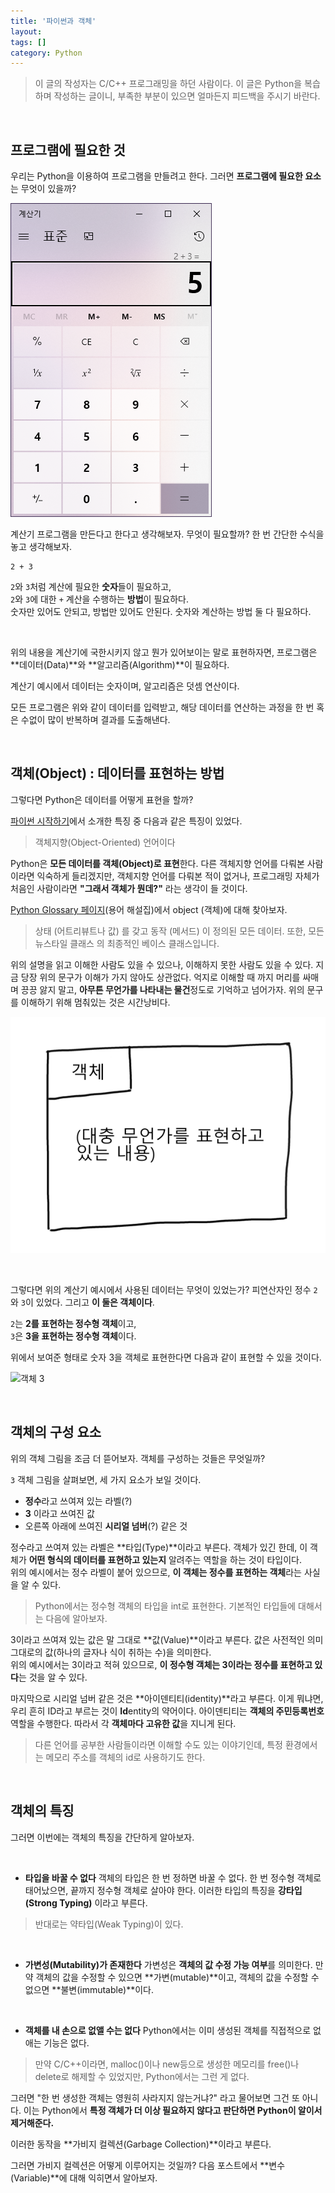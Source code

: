 ```yaml
---
title: '파이썬과 객체'
layout: 
tags: []
category: Python
---
```

> 이 글의 작성자는 C/C++ 프로그래밍을 하던 사람이다.
> 이 글은 Python을 복습하며 작성하는 글이니, 부족한 부분이 있으면 얼마든지 피드백을 주시기 바란다.

&nbsp;

## 프로그램에 필요한 것

우리는 Python을 이용하여 프로그램을 만들려고 한다.
그러면 **프로그램에 필요한 요소**는 무엇이 있을까?

![계산기](/assets/images/python/2/calc.png "계산기")

계산기 프로그램을 만든다고 한다고 생각해보자. 무엇이 필요할까?
한 번 간단한 수식을 놓고 생각해보자.

	2 + 3

``2``와 ``3``처럼 계산에 필요한 **숫자**들이 필요하고,  
``2``와 ``3``에 대한 ``+`` 계산을 수행하는 **방법**이 필요하다.  
숫자만 있어도 안되고, 방법만 있어도 안된다.
숫자와 계산하는 방법 둘 다 필요하다.

&nbsp;

위의 내용을 계산기에 국한시키지 않고 뭔가 있어보이는 말로 표현하자면,
프로그램은 **데이터(Data)**와 **알고리즘(Algorithm)**이 필요하다.

계산기 예시에서 데이터는 숫자이며, 알고리즘은 덧셈 연산이다.

모든 프로그램은 위와 같이 데이터를 입력받고, 해당 데이터를
연산하는 과정을 한 번 혹은 수없이 많이 반복하며 결과를
도출해낸다.

&nbsp;

## 객체(Object) : 데이터를 표현하는 방법

그렇다면 Python은 데이터를 어떻게 표현을 할까?

[파이썬 시작하기](https://softvanilla.github.io/python/python_%EC%8B%9C%EC%9E%91%ED%95%98%EA%B8%B0/ "파이썬 시작하기")에서 소개한 특징 중 다음과 같은 특징이 있었다.

> 객체지향(Object-Oriented) 언어이다

Python은 **모든 데이터를 객체(Object)로 표현**한다.
다른 객체지향 언어를 다뤄본 사람이라면 익숙하게 들리겠지만,
객체지향 언어를 다뤄본 적이 없거나, 프로그래밍 자체가 처음인 사람이라면
**"그래서 객체가 뭔데?"** 라는 생각이 들 것이다.

[Python Glossary 페이지](https://docs.python.org/ko/3/glossary.html "Python Glossary 페이지")(용어 해설집)에서 object (객체)에 대해 찾아보자.

> 상태 (어트리뷰트나 값) 를 갖고 동작 (메서드) 이 정의된 모든 데이터. 또한, 모든 뉴스타일 클래스 의 최종적인 베이스 클래스입니다.

위의 설명을 읽고 이해한 사람도 있을 수 있으나, 이해하지 못한 사람도
있을 수 있다. 지금 당장 위의 문구가 이해가 가지 않아도 상관없다.
억지로 이해할 때 까지 머리를 싸매며 끙끙 앓지 말고,
**아무튼 무언가를 나타내는 물건**정도로 기억하고 넘어가자.
위의 문구를 이해하기 위해 멈춰있는 것은 시간낭비다.

![객체](/assets/images/python/2/object1.png "객체")

&nbsp;

그렇다면 위의 계산기 예시에서 사용된 데이터는 무엇이 있었는가?
피연산자인 정수 ``2``와 ``3``이 있었다. 그리고 **이 둘은 객체이다**.

``2``는 **2를 표현하는 정수형 객체**이고,  
``3``은 **3을 표현하는 정수형 객체**이다.

위에서 보여준 형태로 숫자 3을 객체로 표현한다면 다음과 같이
표현할 수 있을 것이다.

![객체 3](/assets/images/python/2/object_int_3/png "객체 3")

&nbsp;

## 객체의 구성 요소

위의 객체 그림을 조금 더 뜯어보자. 객체를 구성하는 것들은 무엇일까?

``3`` 객체 그림을 살펴보면, 세 가지 요소가 보일 것이다.

- **정수**라고 쓰여져 있는 라벨(?)
- **3** 이라고 쓰여진 값
- 오른쪽 아래에 쓰여진 **시리얼 넘버**(?) 같은 것

정수라고 쓰여져 있는 라벨은 **타입(Type)**이라고 부른다.
객체가 있긴 한데, 이 객체가 **어떤 형식의 데이터를 표현하고 있는지**
알려주는 역할을 하는 것이 타입이다.  
위의 예시에서는 정수 라벨이 붙어 있으므로, **이 객체는
정수를 표현하는 객체**라는 사실을 알 수 있다.

> Python에서는 정수형 객체의 타입을 int로 표현한다.
> 기본적인 타입들에 대해서는 다음에 알아보자.

3이라고 쓰여져 있는 값은 말 그대로 **값(Value)**이라고 부른다.
값은 사전적인 의미 그대로의 값(하나의 글자나 식이 취하는 수)을 의미한다.  
위의 예시에서는 3이라고 적혀 있으므로, **이 정수형 객체는
3이라는 정수를 표현하고 있다**는 것을 알 수 있다.

마지막으로 시리얼 넘버 같은 것은 **아이덴티티(identity)**라고 부른다.
이게 뭐냐면, 우리 흔히 ID라고 부르는 것이 **Id**entity의 약어이다.
아이덴티티는 **객체의 주민등록번호** 역할을 수행한다.
따라서 각 **객체마다 고유한 값**을 지니게 된다.

> 다른 언어를 공부한 사람들이라면 이해할 수도 있는 이야기인데,
> 특정 환경에서는 메모리 주소를 객체의 id로 사용하기도 한다.


&nbsp;

## 객체의 특징

그러면 이번에는 객체의 특징을 간단하게 알아보자.

&nbsp;

- **타입을 바꿀 수 없다**
객체의 타입은 한 번 정하면 바꿀 수 없다.
한 번 정수형 객체로 태어났으면, 끝까지 정수형 객체로 살아야 한다.
이러한 타입의 특징을 **강타입(Strong Typing)** 이라고 부른다.

> 반대로는 약타입(Weak Typing)이 있다.

&nbsp;

- **가변성(Mutability)가 존재한다**
가변성은 **객체의 값 수정 가능 여부**를 의미한다.
만약 객체의 값을 수정할 수 있으면 **가변(mutable)**이고,
객체의 값을 수정할 수 없으면 **불변(immutable)**이다.

&nbsp;

- **객체를 내 손으로 없앨 수는 없다**
Python에서는 이미 생성된 객체를 직접적으로 없애는 기능은 없다.

>만약 C/C++이라면, malloc()이나 new등으로 생성한 메모리를 free()나
> delete로 해제할 수 있었지만, Python에서는 그런 게 없다.

그러면 "한 번 생성한 객체는 영원히 사라지지 않는거냐?" 라고 물어보면
그건 또 아니다. 이는 Python에서 **특정 객체가 더 이상 필요하지
않다고 판단하면 Python이 알이서 제거해준다.**

이러한 동작을 **가비지 컬렉션(Garbage Collection)**이라고 부른다.

그러면 가비지 컬렉션은 어떻게 이루어지는 것일까?
다음 포스트에서 **변수(Variable)**에 대해 익히면서 알아보자.

&nbsp;